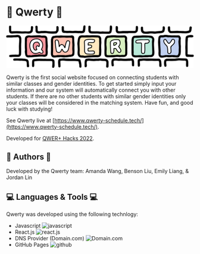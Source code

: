 # 🌈 Qwerty 🌈

![qwerty logo](https://raw.githubusercontent.com/bliutech/qwerty/main/frontend/public/files/logo-whole.png)

Qwerty is the first social website focused on connecting students with similar classes and gender identities. To get started simply input your information and our system
will automatically connect you with other students. If there are no other students with similar gender identities only your classes will be considered in the matching system. Have fun, and good luck with studying!

See Qwerty live at [https://www.qwerty-schedule.tech/](https://www.qwerty-schedule.tech/).

Developed for [QWER+ Hacks 2022](https://www.qwerhacks.com/).

## 📝 Authors 📝

Developed by the Qwerty team: Amanda Wang, Benson Liu, Emily Liang, & Jordan Lin

## 💻 Languages & Tools 💻

Qwerty was developed using the following technlogy:
 - Javascript <img src="https://seeklogo.com/images/J/javascript-logo-8892AEFCAC-seeklogo.com.png" alt="javascript" width="30px"/>
 - React.js <img src="https://cdn4.iconfinder.com/data/icons/logos-3/600/React.js_logo-512.png" alt="react.js" width="30px"/>
 - DNS Provider (Domain.com) <img src="https://i.pinimg.com/originals/4f/74/d3/4f74d364da34f030303b7065fe431afc.jpg" alt="Domain.com" width="30px"/>
 - GitHub Pages <img src="https://github.githubassets.com/images/modules/logos_page/GitHub-Mark.png" alt="github" width="30px"/>
 

